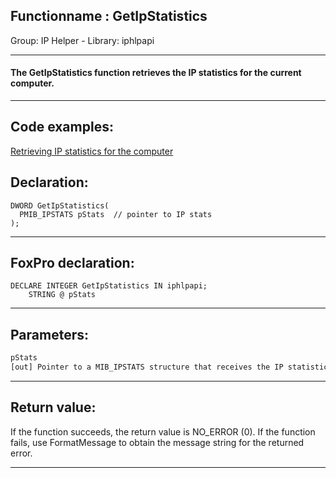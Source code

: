 <link rel="stylesheet" type="text/css" href="../../css/win32api.css">  
<link rel="stylesheet" href="https://cdnjs.cloudflare.com/ajax/libs/font-awesome/4.7.0/css/font-awesome.min.css">

## Functionname : GetIpStatistics
Group: IP Helper - Library: iphlpapi    
***  


#### The GetIpStatistics function retrieves the IP statistics for the current computer.
***  


## Code examples:
[Retrieving IP statistics for the computer](../../samples/sample_248.md)  

## Declaration:
```foxpro  
DWORD GetIpStatistics(
  PMIB_IPSTATS pStats  // pointer to IP stats
);  
```  
***  


## FoxPro declaration:
```foxpro  
DECLARE INTEGER GetIpStatistics IN iphlpapi;
	STRING @ pStats  
```  
***  


## Parameters:
```txt  
pStats
[out] Pointer to a MIB_IPSTATS structure that receives the IP statistics for the local computer.  
```  
***  


## Return value:
If the function succeeds, the return value is NO_ERROR (0). If the function fails, use FormatMessage to obtain the message string for the returned error.  
***  

